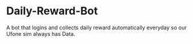 # Daily-Reward-Bot
A bot that logins and collects daily reward automatically everyday so our Ufone sim always has Data.
